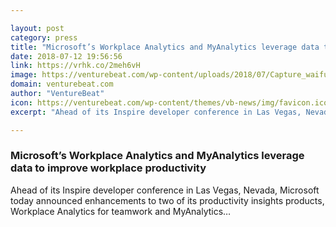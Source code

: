 ```yaml
---

layout: post
category: press
title: "Microsoft’s Workplace Analytics and MyAnalytics leverage data to improve workplace productivity"
date: 2018-07-12 19:56:56
link: https://vrhk.co/2meh6vH
image: https://venturebeat.com/wp-content/uploads/2018/07/Capture_waifu2x_photo_noise1_scale_tta_1.png?fit=1413%2C957&strip=all
domain: venturebeat.com
author: "VentureBeat"
icon: https://venturebeat.com/wp-content/themes/vb-news/img/favicon.ico
excerpt: "Ahead of its Inspire developer conference in Las Vegas, Nevada, Microsoft today announced enhancements to two of its productivity insights products, Workplace Analytics for teamwork and MyAnalytics…"

---
```


### Microsoft’s Workplace Analytics and MyAnalytics leverage data to improve workplace productivity

Ahead of its Inspire developer conference in Las Vegas, Nevada, Microsoft today announced enhancements to two of its productivity insights products, Workplace Analytics for teamwork and MyAnalytics…